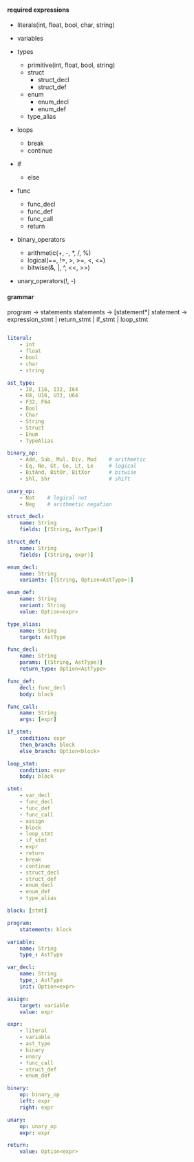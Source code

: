 
#### required expressions
- literals(int, float, bool, char, string)
- variables
- types
    - primitive(int, float, bool, string)
    - struct
        - struct_decl
        - struct_def
    - enum
        - enum_decl
        - enum_def
    - type_alias

- loops
    - break
    - continue
- if
    - else
- func
    - func_decl
    - func_def
    - func_call
    - return
- binary_operators
    - arithmetic(+, -, *, /, %)
    - logical(==, !=, >, >=, <, <=)
    - bitwise(&, |, ^, <<, >>)
- unary_operators(!, -)


#### grammar
program -> statements
statements -> [statement*]
statement -> expression_stmt | return_stmt | if_stmt | loop_stmt


```yaml

literal:
    - int
    - float
    - bool
    - char
    - string

ast_type:
    - I8, I16, I32, I64
    - U8, U16, U32, U64
    - F32, F64
    - Bool
    - Char
    - String
    - Struct
    - Enum
    - TypeAlias

binary_op:
    - Add, Sub, Mul, Div, Mod    # arithmetic
    - Eq, Ne, Gt, Ge, Lt, Le     # logical
    - BitAnd, BitOr, BitXor      # bitwise
    - Shl, Shr                   # shift

unary_op:
    - Not    # logical not
    - Neg    # arithmetic negation

struct_decl:
    name: String
    fields: [(String, AstType)]

struct_def:
    name: String
    fields: [(String, expr)]

enum_decl:
    name: String
    variants: [(String, Option<AstType>)]

enum_def:
    name: String
    variant: String
    value: Option<expr>

type_alias:
    name: String
    target: AstType

func_decl:
    name: String
    params: [(String, AstType)]
    return_type: Option<AstType>

func_def:
    decl: func_decl
    body: block

func_call:
    name: String
    args: [expr]

if_stmt:
    condition: expr
    then_branch: block
    else_branch: Option<block>

loop_stmt:
    condition: expr
    body: block

stmt:
    - var_decl
    - func_decl
    - func_def
    - func_call
    - assign
    - block
    - loop_stmt
    - if_stmt
    - expr
    - return
    - break
    - continue
    - struct_decl
    - struct_def
    - enum_decl
    - enum_def
    - type_alias

block: [stmt]

program:
    statements: block

variable:
    name: String
    type_: AstType

var_decl:
    name: String
    type_: AstType
    init: Option<expr>

assign:
    target: variable
    value: expr

expr:
    - literal
    - variable
    - ast_type
    - binary
    - unary
    - func_call
    - struct_def
    - enum_def

binary:
    op: binary_op
    left: expr
    right: expr

unary:
    op: unary_op
    expr: expr

return:
    value: Option<expr>
```
